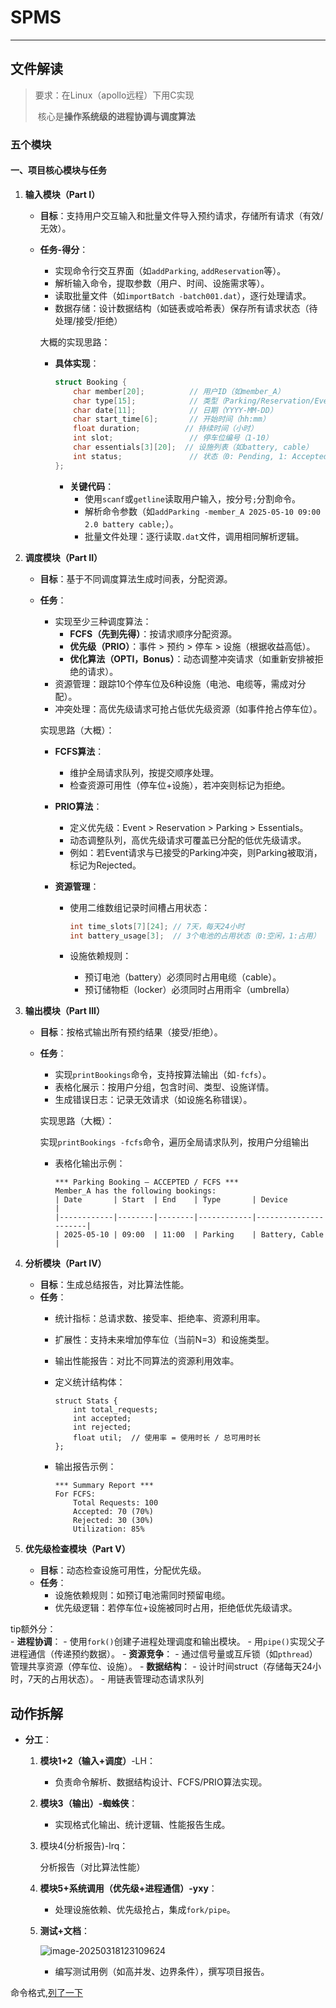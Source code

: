 # SPMS

---

## 文件解读

>   要求：在Linux（apollo远程）下用C实现
>
>   ​	核心是**操作系统级的进程协调与调度算法**

### 五个模块

#### **一、项目核心模块与任务**

1.  **输入模块（Part I）**
    
    -   **目标**：支持用户交互输入和批量文件导入预约请求，存储所有请求（有效/无效）。
    -   **任务-得分**：
        
        -   实现命令行交互界面（如`addParking`, `addReservation`等）。
        -   解析输入命令，提取参数（用户、时间、设施需求等）。
        -   读取批量文件（如`importBatch -batch001.dat`），逐行处理请求。
        -   数据存储：设计数据结构（如链表或哈希表）保存所有请求状态（待处理/接受/拒绝）
        
        大概的实现思路：
        
        -   **具体实现**：
        
            ```c
            struct Booking {
                char member[20];          // 用户ID（如member_A）
                char type[15];            // 类型（Parking/Reservation/Event）
                char date[11];            // 日期（YYYY-MM-DD）
                char start_time[6];       // 开始时间（hh:mm）
                float duration;          // 持续时间（小时）
                int slot;                 // 停车位编号（1-10）
                char essentials[3][20];  // 设施列表（如battery, cable）
                int status;               // 状态（0: Pending, 1: Accepted, -1: Rejected）
            };
            ```
        
            -   **关键代码**：
                -   使用`scanf`或`getline`读取用户输入，按分号`;`分割命令。
                -   解析命令参数（如`addParking -member_A 2025-05-10 09:00 2.0 battery cable;`）。
                -   批量文件处理：逐行读取`.dat`文件，调用相同解析逻辑。
        
        
    
1.  **调度模块（Part II）**
    
    -   **目标**：基于不同调度算法生成时间表，分配资源。
    
    -   **任务**：
        -   实现至少三种调度算法：
            -   **FCFS（先到先得）**：按请求顺序分配资源。
            -   **优先级（PRIO）**：事件 > 预约 > 停车 > 设施（根据收益高低）。
            -   **优化算法（OPTI，Bonus）**：动态调整冲突请求（如重新安排被拒绝的请求）。
        -   资源管理：跟踪10个停车位及6种设施（电池、电缆等，需成对分配）。
        -   冲突处理：高优先级请求可抢占低优先级资源（如事件抢占停车位）。
        
        实现思路（大概）：
        
        -   **FCFS算法**：
        
            -   维护全局请求队列，按提交顺序处理。
            -   检查资源可用性（停车位+设施），若冲突则标记为拒绝。
        
        -   **PRIO算法**：
        
            -   定义优先级：Event > Reservation > Parking > Essentials。
            -   动态调整队列，高优先级请求可覆盖已分配的低优先级请求。
            -   例如：若Event请求与已接受的Parking冲突，则Parking被取消，标记为Rejected。
        
        -   **资源管理**：
        
            -   使用二维数组记录时间槽占用状态：
        
                ```c
                int time_slots[7][24]; // 7天，每天24小时  
                int battery_usage[3];  // 3个电池的占用状态（0:空闲，1:占用）
                ```
        
            -   设施依赖规则：
        
                -   预订电池（battery）必须同时占用电缆（cable）。
                -   预订储物柜（locker）必须同时占用雨伞（umbrella）
    
2.  **输出模块（Part III）**
    -   **目标**：按格式输出所有预约结果（接受/拒绝）。
    -   **任务**：
        -   实现`printBookings`命令，支持按算法输出（如`-fcfs`）。
        -   表格化展示：按用户分组，包含时间、类型、设施详情。
        -   生成错误日志：记录无效请求（如设施名称错误）。
        
        实现思路（大概）：
        
        ​	实现`printBookings -fcfs`命令，遍历全局请求队列，按用户分组输出
        
        -   表格化输出示例：
        
            ```
            *** Parking Booking – ACCEPTED / FCFS ***
            Member_A has the following bookings:
            | Date       | Start  | End    | Type       | Device               |
            |------------|--------|--------|------------|----------------------|
            | 2025-05-10 | 09:00  | 11:00  | Parking    | Battery, Cable       |
            ```
    
3.  **分析模块（Part IV）**
    
    -   **目标**：生成总结报告，对比算法性能。
    -   **任务**：
        -   统计指标：总请求数、接受率、拒绝率、资源利用率。
        -   扩展性：支持未来增加停车位（当前N=3）和设施类型。
        -   输出性能报告：对比不同算法的资源利用效率。
        
        -   定义统计结构体：
        
            ```
            struct Stats {
                int total_requests;
                int accepted;
                int rejected;
                float util;  // 使用率 = 使用时长 / 总可用时长
            };
            ```
        
        -   输出报告示例：
        
            ```
            *** Summary Report ***
            For FCFS:
                Total Requests: 100
                Accepted: 70 (70%)
                Rejected: 30 (30%)
                Utilization: 85%
            ```
    
4.  **优先级检查模块（Part V）**
    -   **目标**：动态检查设施可用性，分配优先级。
    -   **任务**：
        -   设施依赖规则：如预订电池需同时预留电缆。
        -   优先级逻辑：若停车位+设施被同时占用，拒绝低优先级请求。
    

tip额外分：    
    -   **进程协调**：
        -   使用`fork()`创建子进程处理调度和输出模块。
        -   用`pipe()`实现父子进程通信（传递预约数据）。
        -   **资源竞争**：
        -   通过信号量或互斥锁（如`pthread`）管理共享资源（停车位、设施）。
        -   **数据结构**：
        -   设计时间struct（存储每天24小时，7天的占用状态）。
        -   用链表管理动态请求队列

## 动作拆解

-   **分工**：

    1.  **模块1+2（输入+调度）**-LH：

        -   负责命令解析、数据结构设计、FCFS/PRIO算法实现。

    2.  **模块3（输出）-蜘蛛侠**：

        -   实现格式化输出、统计逻辑、性能报告生成。

    2.  模块4(分析报告)-lrq：

        分析报告（对比算法性能）

    4.  **模块5+系统调用（优先级+进程通信）-yxy**：

        -   处理设施依赖、优先级抢占，集成`fork/pipe`。

    5.  **测试+文档**：
    
        ![image-20250318123109624](C:\Users\L\AppData\Roaming\Typora\typora-user-images\image-20250318123109624.png)
    
        -   编写测试用例（如高并发、边界条件），撰写项目报告。







命令格式,[列了一下](./smcmd.md)

